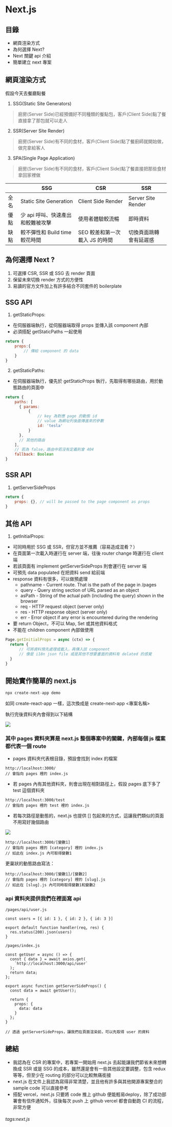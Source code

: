 # Next.js

## 目錄
* 網頁渲染方式
* 為何選擇 Next?
* Next 關鍵 api 介紹
* 簡單建立 next 專案


## 網頁渲染方式

假設今天去餐廳點餐


1. SSG(Static Site Generators)
> 廚房(Server Side)已經預備好不同種類的餐點包，客戶(Client Side)點了餐直接拿了那包就可以走人

2. SSR(Server Site Render)
> 廚房(Server Side)有不同的食材，客戶(Client Side)點了餐廚師就開始做，做完拿給客人

3. SPA(Single Page Application)
> 廚房(Server Side)有不同的食材，客戶(Client Side)點了餐直接把那些食材拿回家裡做

|  | SSG | CSR | SSR |
| -------- | -------- | -------- | --- |
|  全名        |  Static Site Generation        |   Client Side Render       | Server Site Render|
| 優點     | 少 api 呼叫、快速產出和較難被攻擊   |  使用者體驗較流暢    | 即時資料    |
| 缺點     | 較不彈性和 Build time 較花時間   |  SEO 較差和第一次載入 JS 的時間    |  切換頁面跳轉會有延遲感   |

## 為何選擇 Next ?
1. 可選擇 CSR, SSR 或 SSG 去 render 頁面
2. 保留未來切換 render 方式的方便性
3. 易讀的官方文件加上有許多結合不同套件的 boilerplate

## SSG API
1. getStaticProps:
* 在伺服器端執行，從伺服器端取得 props 並傳入該 component 內部
* 必須搭配 getStaticPaths 一起使用

``` js
return {
    props:{
        // 傳給 component 的 data
    }
}
```

2. getStaticPaths:
* 在伺服器端執行，優先於 getStaticProps 執行，先取得有哪些路由，用於動態路由的頁面中



``` js
return {
    paths: [
      { params:
          {
              // key 為對應 page 的動態 id
              // value 為網址列後面傳進來的參數
              id: 'tesla'
          }
      },
      // 其他的路由
    ],
    // 若為 false，路由中若沒有定義則會 404
    fallback: Boolean
}
```

## SSR API
1. getServerSideProps

``` js
return {
    props: {}, // will be passed to the page component as props
}
```


## 其他 API
1. getInitialProps:
* 可同時用於 SSG 或 SSR，但官方並不推薦（容易造成混肴？）
* 在頁面第一次載入時運行在 server 端，往後 router change 時運行在 client 端
* 若該頁面有 implement getServerSideProps 則會運行在 server 端
* 可預先 data populated 在把資料 send 給前端
* response 資料有很多，可以做預處理
    * pathname - Current route. That is the path of the page in /pages
    * query - Query string section of URL parsed as an object
    * asPath - String of the actual path (including the query) shown in the browser
    * req - HTTP request object (server only)
    * res - HTTP response object (server only)
    * err - Error object if any error is encountered during the rendering
* 要 return Object，不可以 Map, Set 或其他資料格式
* 不能在 children component 內部做使用

``` js
Page.getInitialProps = async (ctx) => {
  return {
      // 可將資料預先處理或載入，再傳入該 component
      // 像是 i18n json file 或是其他不想要畫面的資料有 delated 的感覺
  }
}
```

## 開始實作簡單的 next.js

``` js
npx create-next-app demo
```

如同 create-react-app 一樣，這次換成是 create-next-app <專案名稱>

執行完後資料夾內會得到以下結構

![](https://i.imgur.com/Sla8HNt.png)

### 其中 pages 資料夾算是 next.js 整個專案中的關鍵，內部每個 js 檔案都代表一個 route

* pages 資料夾代表根目錄，預設會找到 index 的檔案

```
http://localhost:3000/
// 會指向 pages 裡的 index.js
```

* 若 pages 內有其他資料夾，則會出現在相對路徑上，假設 pages 底下多了 test 這個資料夾

```
http://localhost:3000/test
// 會指向 pages 裡的 test 裡的 index.js
```

* 若每次路徑是動態的，next.js 也提供 [] 包起來的方式，這讓我們類似的頁面不用寫好幾個路由

![](https://i.imgur.com/rEMT9sg.png)

```
http://localhost:3000/[變數1]
// 會指向 pages 裡的 [category] 裡的 index.js
// 如此在 index.js 內可取得變數1
```
更巢狀的動態路由寫法：
```
http://localhost:3000/[變數1]/[變數2]
// 會指向 pages 裡的 [category] 裡的 [slug].js
// 如此在 [slug].js 內可同時取得變數1和變數2
```

### api 資料夾提供我們在裡面寫 api

```
/pages/api/user.js

const users = [{ id: 1 }, { id: 2 }, { id: 3 }]

export default function handler(req, res) {
  res.status(200).json(users)
}

```

```
/pages/index.js

const getUser = async () => {
  const { data } = await axios.get(
    `http://localhost:3000/api/user`
  );
  return data;
};

export async function getServerSideProps() {
  const data = await getUser();

  return {
    props: {
      data: data
    }
  };
}

// 透過 getServerSideProps，讓我們在頁面渲染前，可以先取得 user 的資料

```

## 總結

* 我認為在 CSR 的專案中，若專案一開始用 next.js 去起能讓我們節省未來想轉換成 SSR 或是 SSG 的成本，雖然還是會有一些其他設定要調整，包含 redux 等等，但至少在 routing 的部分可以比較無痛銜接
* next.js 在文件上我認為寫得非常清楚，並且他有許多與其他開源專案整合的 sample code 可以直接參考
* 搭配 vercel，next.js 只要將 code 推上 github 便能輕易deploy，除了成功部署會有信件通知外，往後每次 push 上 github vercel 都會自動跑 CI 的流程，非常方便



###### tags:next.js


























